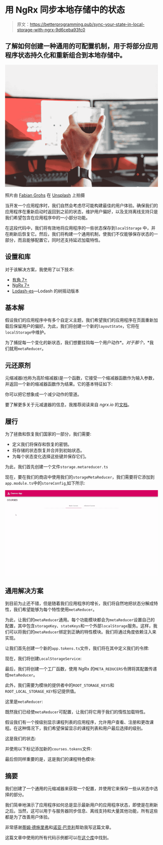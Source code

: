 # 用 NgRx 同步本地存储中的状态

> 原文：<https://betterprogramming.pub/sync-your-state-in-local-storage-with-ngrx-9d6ceba93fc0>

## 了解如何创建一种通用的可配置机制，用于将部分应用程序状态持久化和重新组合到本地存储中。

![](img/41775945325458cfffc0e7abe1a88d36.png)

照片由 [Fabian Grohs](https://unsplash.com/@grohsfabian) 在 [Unsplash](https://unsplash.com/photos/TUnXXhb2-a8) 上拍摄

当开发一个应用程序时，我们自然会考虑尽可能构建最佳的用户体验。确保我们的应用程序在重新启动时返回到之前的状态，维护用户偏好，以及支持离线支持只是我们希望包含在应用程序中的一小部分功能。

在这段代码中，我们将有效地将应用程序的一些状态保存到`localStorage` 中，并在刷新后恢复它。然后，我们将构建一个通用机制，使我们不仅能够保存状态的一部分，而且能够配置它，同时还支持延迟加载特性。

## 设置和库

对于该解决方案，我使用了以下技术:

*   [有角 7+](https://angular.io/)
*   [NgRx 7+](https://ngrx.io/guide/store)
*   [Lodash-es](https://www.npmjs.com/package/lodash-es)—Lodash 的树摇动版本

## 基本解

假设我们的应用程序中有多个自定义主题，我们希望我们的应用程序在页面重新加载后保留用户的偏好。为此，我们将创建一个新的`layoutState`，它将在`localStorage`中维护。

为了捕捉每一个变化的新状态，我们想要挂钩每一个用户动作*。*对于那个*，*我们就用`metaReducer`。

## 元还原剂

元缩减器(也称为高阶缩减器)是一个函数，它接受一个缩减器函数作为输入参数，并返回一个新的缩减器函数作为结果。它的基本特征如下:

你可以把它想象成一个减少动作的管道。

要了解更多关于元减速器的信息，我推荐阅读来自 *ngrx.io* 的[文档](https://ngrx.io/guide/store/metareducers)。

## 履行

为了拯救和恢复我们国家的一部分，我们需要:

*   定义我们将保存和恢复的密钥。
*   将存储的状态恢复并合并到初始状态。
*   为每个状态变化选择这些键并保存它们。

为此，我们首先创建一个文件`storage.metareducer.ts`

现在，要在我们的商店中使用我们的`storageMetaReducer`，我们需要将它添加到`app.module.ts`中的`storeConfig`,如下所示:

![](img/6839346206139e3bfba6e473cb54203a.png)

## 通用解决方案

到目前为止还不错，但是随着我们应用程序的增长，我们将自然地把状态分解成特性，我们希望能够为每个特性使用`metaReducer`。

为此，让我们的`metaReducer`通用。每个功能模块都会为`metaReducer`设置自己的配置，其中包含`storageKey`、`stateKeys`和一个外部`localStorage`服务。这样，我们可以将我们的`metaReducer`绑定到正确的特性模块。我们将通过角度依赖注入来实现。

让我们首先创建一个新的`app.tokens.ts`文件，我们将在其中定义我们的令牌:

现在，我们将创建`LocalStorageService`:

最后，我们将创建一个工厂函数，使用 NgRx 的`META_REDUCERS`令牌将其配置传递给`metaReducer`。

此外，我们需要为模块的提供者中的`ROOT_STORAGE_KEYS`和`ROOT_LOCAL_STORAGE_KEY`标记提供值。

这里是`metaReducer`:

既然我们已经使`metaReducer`可配置，让我们将它用于我们的惰性加载特性。

假设我们有一个按级别显示课程列表的应用程序，允许用户查看、注册和更改课程。在这种情况下，我们希望保留显示的课程列表和用户最后选择的级别。

这是我们的状态:

并使用以下标记添加新的`courses.tokens`文件:

最后但同样重要的是，这是我们的课程特色模块:

## 摘要

我们创建了一个通用的元缩减器来获取一个配置，并使用它来保存一些从状态中选择的部分。

我们简单地演示了应用程序如何总是显示最新用户的应用程序状态，即使是在刷新之后。当然，这可以用于与服务器同步信息、离线支持和大量其他功能，所有这些都是为了改善用户体验。

非常感谢[蒂姆·德施里弗](https://medium.com/@timdeschryver)和[诺亚·巴克利](https://twitter.com/BarkiNoaa)帮助我写这篇文章。

这篇文章中使用的所有代码示例都可以在[这个库](https://github.com/itayod/sync-state-blog)中找到。